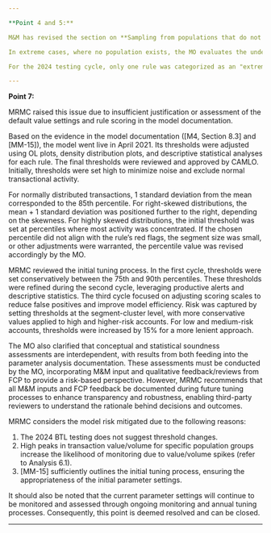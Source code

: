 ```yaml
---

**Point 4 and 5:**

M&M has revised the section on **Sampling from populations that do not meet the minimum theoretical sample size** in the model documentation ([M4]). If the minimum sample size calculated is greater than the available population generated by the applied threshold drop, the MO must determine the statistically significant minimum sample size. In such cases, the MO is required to review the entire population within that interval. Additionally, the MO may consider judgmental sampling, which involves a risk-based decision on sampling made by the MO in collaboration with FCP.

In extreme cases, where no population exists, the MO evaluates the underlying data to determine if further threshold drops are required for testing. For instance, if a rule has very low overall transactional volume, an additional threshold drop might not add meaningful value to the overall test. On the other hand, if descriptive statistics for these extreme cases suggest significant transactional volume exists below the threshold drop, this may indicate that the threshold settings are too high, necessitating further threshold drops. 

For the 2024 testing cycle, only one rule was categorized as an "extreme case." More details about this rule can be found in the issue closure documentation for validation issue 19.1 (closed).

---
```


**Point 7:**

MRMC raised this issue due to insufficient justification or assessment of the default value settings and rule scoring in the model documentation.

Based on the evidence in the model documentation ([M4, Section 8.3] and [MM-15]), the model went live in April 2021. Its thresholds were adjusted using OL plots, density distribution plots, and descriptive statistical analyses for each rule. The final thresholds were reviewed and approved by CAMLO. Initially, thresholds were set high to minimize noise and exclude normal transactional activity. 

For normally distributed transactions, 1 standard deviation from the mean corresponded to the 85th percentile. For right-skewed distributions, the mean + 1 standard deviation was positioned further to the right, depending on the skewness. For highly skewed distributions, the initial threshold was set at percentiles where most activity was concentrated. If the chosen percentile did not align with the rule’s red flags, the segment size was small, or other adjustments were warranted, the percentile value was revised accordingly by the MO.

MRMC reviewed the initial tuning process. In the first cycle, thresholds were set conservatively between the 75th and 90th percentiles. These thresholds were refined during the second cycle, leveraging productive alerts and descriptive statistics. The third cycle focused on adjusting scoring scales to reduce false positives and improve model efficiency. Risk was captured by setting thresholds at the segment-cluster level, with more conservative values applied to high and higher-risk accounts. For low and medium-risk accounts, thresholds were increased by 15% for a more lenient approach.

The MO also clarified that conceptual and statistical soundness assessments are interdependent, with results from both feeding into the parameter analysis documentation. These assessments must be conducted by the MO, incorporating M&M input and qualitative feedback/reviews from FCP to provide a risk-based perspective. However, MRMC recommends that all M&M inputs and FCP feedback be documented during future tuning processes to enhance transparency and robustness, enabling third-party reviewers to understand the rationale behind decisions and outcomes.

MRMC considers the model risk mitigated due to the following reasons:  
1. The 2024 BTL testing does not suggest threshold changes.  
2. High peaks in transaction value/volume for specific population groups increase the likelihood of monitoring due to value/volume spikes (refer to Analysis 6.1).  
3. [MM-15] sufficiently outlines the initial tuning process, ensuring the appropriateness of the initial parameter settings.  

It should also be noted that the current parameter settings will continue to be monitored and assessed through ongoing monitoring and annual tuning processes. Consequently, this point is deemed resolved and can be closed.  

---
